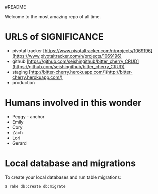 #README

Welcome to the most amazing repo of all time.

# URLS of SIGNIFICANCE

* pivotal tracker [https://www.pivotaltracker.com/n/projects/1069196](https://www.pivotaltracker.com/n/projects/1069196)
* github [https://github.com/seishingithub/bitter_cherry_CRUD](https://github.com/seishingithub/bitter_cherry_CRUD)
* staging [http://bitter-cherry.herokuapp.com/](http://bitter-cherry.herokuapp.com/)
* production []()

# Humans involved in this wonder

* Peggy - anchor
* Emily
* Cory
* Zach
* Lori
* Gerard

# Local database and migrations

To create your local databases and run table migrations:

    $ rake db:create db:migrate
